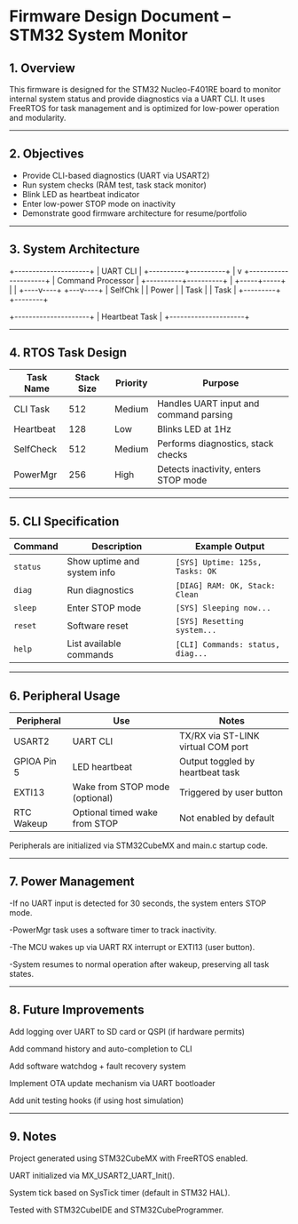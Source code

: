 # Firmware Design Document – STM32 System Monitor

## 1. Overview

This firmware is designed for the STM32 Nucleo-F401RE board to monitor internal system status and provide diagnostics via a UART CLI. It uses FreeRTOS for task management and is optimized for low-power operation and modularity.

---

## 2. Objectives

- Provide CLI-based diagnostics (UART via USART2)
- Run system checks (RAM test, task stack monitor)
- Blink LED as heartbeat indicator
- Enter low-power STOP mode on inactivity
- Demonstrate good firmware architecture for resume/portfolio

---

## 3. System Architecture


+---------------------+
| UART CLI |
+----------+----------+
|
v
+---------------------+
| Command Processor |
+----------+----------+
|
+-----+-----+
| |
+----v----+ +---v----+
| SelfChk | | Power |
| Task | | Task |
+---------+ +--------+

+---------------------+
| Heartbeat Task |
+---------------------+

---

## 4. RTOS Task Design

| Task Name | Stack Size | Priority | Purpose                                |
| --------- | ---------- | -------- | -------------------------------------- |
| CLI Task  | 512        | Medium   | Handles UART input and command parsing |
| Heartbeat | 128        | Low      | Blinks LED at 1Hz                      |
| SelfCheck | 512        | Medium   | Performs diagnostics, stack checks     |
| PowerMgr  | 256        | High     | Detects inactivity, enters STOP mode   |

---


 ## 5. CLI Specification

| Command  | Description                 | Example Output                    |
| -------- | --------------------------- | --------------------------------- |
| `status` | Show uptime and system info | `[SYS] Uptime: 125s, Tasks: OK`   |
| `diag`   | Run diagnostics             | `[DIAG] RAM: OK, Stack: Clean`    |
| `sleep`  | Enter STOP mode             | `[SYS] Sleeping now...`           |
| `reset`  | Software reset              | `[SYS] Resetting system...`       |
| `help`   | List available commands     | `[CLI] Commands: status, diag...` |

---


 ## 6. Peripheral Usage

| Peripheral  | Use                            | Notes                              |
| ----------- | ------------------------------ | ---------------------------------- |
| USART2      | UART CLI                       | TX/RX via ST-LINK virtual COM port |
| GPIOA Pin 5 | LED heartbeat                  | Output toggled by heartbeat task   |
| EXTI13      | Wake from STOP mode (optional) | Triggered by user button           |
| RTC Wakeup  | Optional timed wake from STOP  | Not enabled by default             |

Peripherals are initialized via STM32CubeMX and main.c startup code.

---


 ## 7. Power Management

-If no UART input is detected for 30 seconds, the system enters STOP mode.

-PowerMgr task uses a software timer to track inactivity.

-The MCU wakes up via UART RX interrupt or EXTI13 (user button).

-System resumes to normal operation after wakeup, preserving all task states.

---


 ## 8. Future Improvements

Add logging over UART to SD card or QSPI (if hardware permits)

Add command history and auto-completion to CLI

Add software watchdog + fault recovery system

Implement OTA update mechanism via UART bootloader

Add unit testing hooks (if using host simulation)

---


 ## 9. Notes

Project generated using STM32CubeMX with FreeRTOS enabled.

UART initialized via MX_USART2_UART_Init().

System tick based on SysTick timer (default in STM32 HAL).

Tested with STM32CubeIDE and STM32CubeProgrammer.

